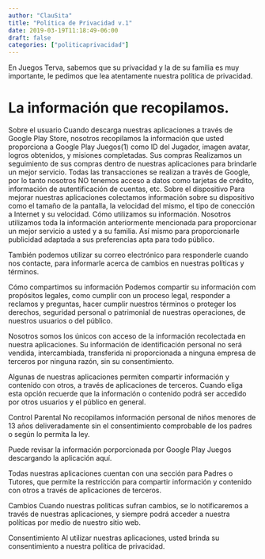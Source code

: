```yaml
---
author: "ClauSita"
title: "Política de Privacidad v.1"
date: 2019-03-19T11:18:49-06:00
draft: false
categories: ["politicaprivacidad"]
---
```


En Juegos Terva, sabemos que su privacidad y la de su familia es muy importante, le pedimos que lea atentamente nuestra política de privacidad.

<h1>La información que recopilamos.</h1>
Sobre el usuario
Cuando descarga nuestras aplicaciones a través de Google Play Store, nosotros recopilamos la información que usted proporciona a Google Play Juegos(1) como ID del Jugador, imagen avatar, logros obtenidos, y misiones completadas.
Sus compras
Realizamos un seguimiento de sus compras dentro de nuestras aplicaciones para brindarle un mejor servicio. Todas las transacciones se realizan a través de Google, por lo tanto nosotros NO tenemos acceso a datos como tarjetas de crédito, información de autentificación de cuentas, etc.
Sobre el dispositivo
Para mejorar nuestras aplicaciones colectamos información sobre su dispositivo como el tamaño de la pantalla, la velocidad del mismo, el tipo de conección a Internet y su velocidad.
Cómo utilizamos su información.
Nosotros utilizamos toda la información anteriormente mencionada para proporcionar un mejor servicio a usted y a su familia. Así mismo para proporcionarle publicidad adaptada a sus preferencias apta para todo público.

También podemos utilizar su correo electrónico para responderle cuando nos contacte, para informarle acerca de cambios en nuestras políticas y términos.

Cómo compartimos su información
Podemos compartir su información com propósitos legales, como cumplir con un proceso legal, responder a reclamos y preguntas, hacer cumplir nuestros términos o proteger los derechos, seguridad personal o patrimonial de nuestras operaciones, de nuestros usuarios o del público.

Nosotros somos los únicos con acceso de la información recolectada en nuestra aplicaciones. Su información de identificación personal no será vendida, intercambiada, transferida ni proporcionada a ninguna empresa de terceros por ninguna razón, sin su consentimiento.

Algunas de nuestras aplicaciones permiten compartir información y contenido con otros, a través de aplicaciones de terceros. Cuando eliga esta opción recuerde que la información o contenido podrá ser accedido por otros usuarios y el público en general.

Control Parental
No recopilamos información personal de niños menores de 13 años deliveradamente sin el consentimiento comprobable de los padres o según lo permita la ley.

Puede revisar la información porporcionada por Google Play Juegos descargando la aplicación aquí.

Todas nuestras aplicaciones cuentan con una sección para Padres o Tutores, que permite la restricción para compartir información y contenido con otros a través de aplicaciones de terceros.

Cambios
Cuando nuestras políticas sufran cambios, se lo notificaremos a través de nuestras aplicaciones, y siempre podrá acceder a nuestra políticas por medio de nuestro sitio web.

Consentimiento
Al utilizar nuestras aplicaciones, usted brinda su consentimiento a nuestra política de privacidad.